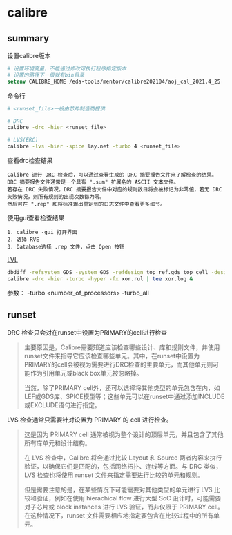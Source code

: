 
# calibre

## summary

设置calibre版本

```csh
# 设置环境变量，不能通过修改可执行程序指定版本
# 设置的路径下一级就有bin目录
setenv CALIBRE_HOME /eda-tools/mentor/calibre202104/aoj_cal_2021.4_25
```

命令行

```bash
# <runset_file>一般由芯片制造商提供

# DRC
calibre -drc -hier <runset_file>

# LVS(ERC)
calibre -lvs -hier -spice lay.net -turbo 4 <runset_file>
```

查看drc检查结果

```text
Calibre 进行 DRC 检查后，可以通过查看生成的 DRC 摘要报告文件来了解检查的结果。DRC 摘要报告文件通常是一个具有 ".sum" 扩展名的 ASCII 文本文件。
若存在 DRC 失败情况，DRC 摘要报告文件中对应的规则数目将会被标记为非零值，若无 DRC 失败情况，则所有规则的出现次数都为零。
然后可在 ".rep" 和将标准输出重定到的日志文件中查看更多细节。
```

使用gui查看检查结果

```text
1. calibre -gui 打开界面
2. 选择 RVE
3. Database选择 .rep 文件，点击 Open 按钮
```

[LVL](https://zhuanlan.zhihu.com/p/148105306)

```bash
dbdiff -refsystem GDS -system GDS -refdesign top_ref.gds top_cell -design top.gds chip_top -write_xor_rules xor.rul diff -resultformat ASCII
calibre -drc -hier -turbo -hyper -fx xor.rul | tee xor.log &
```

参数：
-turbo <number_of_processors>
-turbo_all

## runset

DRC 检查只会对在runset中设置为PRIMARY的cell进行检查

> 主要原因是，Calibre需要知道应该检查哪些设计、库和规则文件，并使用runset文件来指导它应该检查哪些单元。其中，在runset中设置为PRIMARY的cell会被视为需要进行DRC检查的主要单元，而其他单元则可能作为引用单元或black box单元被忽略掉。
>
> 当然，除了PRIMARY cell外，还可以选择将其他类型的单元包含在内，如LEF或GDS库、SPICE模型等；这些单元可以在runset中通过添加INCLUDE或EXCLUDE语句进行指定。

LVS 检查通常只需要针对设置为 PRIMARY 的 cell 进行检查。

> 这是因为 PRIMARY cell 通常被视为整个设计的顶层单元，并且包含了其他所有库单元和设计结构。
>
> 在 LVS 检查中，Calibre 将会通过比较 Layout 和 Source 两者内容来执行验证，以确保它们是匹配的，包括网络拓扑、连线等方面。与 DRC 类似，LVS 检查也将使用 runset 文件来指定需要进行比较的单元和规则。
>
> 但是需要注意的是，在某些情况下可能需要对其他类型的单元进行 LVS 比较和验证，例如在使用 hierachical flow 进行大型 SoC 设计时，可能需要对子芯片或 block instances 进行 LVS 验证，而非仅限于 PRIMARY cell。在这种情况下，runset 文件需要相应地指定要包含在比较过程中的所有单元。
